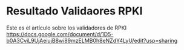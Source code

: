 # Resultado Validaores RPKI

Este es el artículo sobre los validadores de RPKI
https://docs.google.com/document/d/1D5-b0A3CviL9UjAeiujB8wi89mzELMB0h8eNZdY4LyU/edit?usp=sharing
